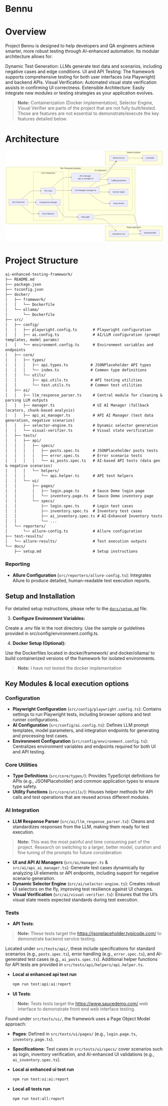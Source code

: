 # Bennu

# Overview
Project Bennu is designed to help developers and QA engineers achieve smarter, more robust testing through AI-enhanced automation. Its modular architecture allows for:

Dynamic Test Generation: LLMs generate test data and scenarios, including negative cases and edge conditions.
UI and API Testing: The framework supports comprehensive testing for both user interfaces (via Playwright) and backend APIs.
Visual Verification: Automated visual state verification assists in confirming UI correctness.
Extensible Architecture: Easily integrate new modules or testing strategies as your application evolves.

> **Note:** Containerization (Docker implementation), Selector Engine, Visual Verifier are parts of the project that are not fully built/tested. Those are features are not essential to demonstrate/execute the key features detailed below.

# Architecture
![Architecture Diagram](arch.png)

# Project Structure
```
ai-enhanced-testing-framework/
├── README.md
├── package.json
├── tsconfig.json
├── docker/
│   ├── framework/
│   │   └── Dockerfile
│   └── ollama/
│       └── Dockerfile
├── src/
│   ├── config/
│   │   ├── playwright.config.ts       # Playwright configuration
│   │   ├── ai.config.ts               # AI/LLM configuration (prompt templates, model params)
│   │   └── environment.config.ts      # Environment variables and endpoints
│   ├── core/
│   │   ├── types/
│   │   │   ├── api.types.ts          # JSONPlaceholder API types
│   │   │   └── index.ts              # Common type definitions
│   │   └── utils/
│   │       ├── api.utils.ts          # API testing utilities
│   │       └── test.utils.ts         # Common test utilities
│   ├── ai/
│   │   ├── llm_response_parser.ts     # Central module for cleaning & parsing LLM outputs
│   │   ├── manager.ts                 # UI AI Manager (fallback locators, chunk-based analysis)
│   │   ├── api_ai_manager.ts          # API AI Manager (test data generation, negative scenarios)
│   │   ├── selector-engine.ts         # Dynamic selector generation
│   │   └── visual-verifier.ts         # Visual state verification
│   ├── tests/
│   │   ├── api/
│   │   │   ├── specs/
│   │   │   │   ├── posts.spec.ts      # JSONPlaceholder posts tests
│   │   │   │   ├── error.spec.ts      # Error scenario tests
│   │   │   │   └── ai_posts.spec.ts   # AI-based API tests (data gen & negative scenarios)
│   │   │   └── helpers/
│   │   │       └── api.helper.ts      # API test helpers
│   │   └── ui/
│   │       ├── pages/
│   │       │   ├── login.page.ts      # Sauce Demo login page
│   │       │   └── inventory.page.ts  # Sauce Demo inventory page
│   │       └── specs/
│   │           ├── login.spec.ts      # Login test cases
│   │           ├── inventory.spec.ts  # Inventory test cases
│   │           ├── ai_inventory.spec.ts # AI-Enhanced Inventory tests
│   │           └── ...
│   └── reporters/
│       └── allure-config.ts           # Allure configuration
├── test-results/                      
│   └── allure-results/                # Test execution outputs
└── docs/
    ├── setup.md                       # Setup instructions
```

### Reporting
- **Allure Configuration** (`src/reporters/allure-config.ts`): Integrates Allure to produce detailed, human-readable test execution reports.

## Setup and Installation

For detailed setup instructions, please refer to the [`docs/setup.md`](docs/setup.md) file.

3. **Configure Environment Variables:**

Create a .env file in the root directory. Use the sample or guidelines provided in src/config/environment.config.ts.

4. **Docker Setup (Optional):**

Use the Dockerfiles located in docker/framework/ and docker/ollama/ to build containerized versions of the framework for isolated environments.

> **Note:** I have not tested the docker implementation

## Key Modules & local execution options

### Configuration
- **Playwright Configuration** (`src/config/playwright.config.ts`): Contains settings to run Playwright tests, including browser options and test runner configurations.
- **AI Configuration** (`src/config/ai.config.ts`): Defines LLM prompt templates, model parameters, and integration endpoints for generating and processing test cases.
- **Environment Configuration** (`src/config/environment.config.ts`): Centralizes environment variables and endpoints required for both UI and API testing.

### Core Utilities
- **Type Definitions** (`src/core/types/`): Provides TypeScript definitions for APIs (e.g., JSONPlaceholder) and common application types to ensure type safety.
- **Utility Functions** (`src/core/utils/`): Houses helper methods for API calls and test operations that are reused across different modules.

### AI Integration
- **LLM Response Parser** (`src/ai/llm_response_parser.ts`): Cleans and standardizes responses from the LLM, making them ready for test execution.

> **Note:** This was the most painful and time consuming part of the project. Research on switching to a larger, better model, curation and fine tuning of the prompts for future consideration

- **UI and API AI Managers** (`src/ai/manager.ts` & `src/ai/api_ai_manager.ts`): Generate test cases dynamically by analyzing UI elements or API endpoints, including support for negative scenario generation.
- **Dynamic Selector Engine** (`src/ai/selector-engine.ts`): Creates robust UI selectors on the fly, improving test resilience against UI changes.
- **Visual Verification** (`src/ai/visual-verifier.ts`): Ensures that the UI’s visual state meets expected standards during test execution.

### Tests

- **API Tests**: 
> **Note:** These tests target the https://jsonplaceholder.typicode.com/ to demonstrate backend service testing.

Located under `src/tests/api/`, these include specifications for standard scenarios (e.g., `posts.spec.ts`), error handling (e.g., `error.spec.ts`), and AI-generated test cases (e.g., `ai_posts.spec.ts`). Additional helper functions for API tests are provided in `src/tests/api/helpers/api.helper.ts`.

- **Local ai enhanced api test run**
    ```bash
    npm run test:api:ai:report
    ```

- **UI Tests**: 
> **Note:** Tests tests target the https://www.saucedemo.com/ web interface to demonstrate front end web interface testing.

Found under `src/tests/ui/`, the framework uses a Page Object Model approach:
  - **Pages**: Defined in `src/tests/ui/pages/` (e.g., `login.page.ts`, `inventory.page.ts`).
  - **Specifications**: Test cases in `src/tests/ui/specs/` cover scenarios such as login, inventory verification, and AI-enhanced UI validations (e.g., `ai_inventory.spec.ts`).

- **Local ai enhanced ui test run**
    
    ```bash
    npm run test:ui:ai:report
    ```

- **Local all tests run**

    ```bash
    npm run test:all:report
    ```
